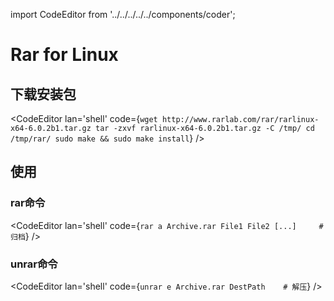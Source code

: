import CodeEditor from '../../../../../components/coder';

# Rar for Linux

## 下载安装包

<CodeEditor lan='shell' code={`
wget http://www.rarlab.com/rar/rarlinux-x64-6.0.2b1.tar.gz
tar -zxvf rarlinux-x64-6.0.2b1.tar.gz -C /tmp/
cd /tmp/rar/
sudo make && sudo make install
`} />

## 使用

### rar命令

<CodeEditor lan='shell' code={`
rar a Archive.rar File1 File2 [...] 	# 归档
`} />

### unrar命令

<CodeEditor lan='shell' code={`
unrar e Archive.rar DestPath 	# 解压
`} />
